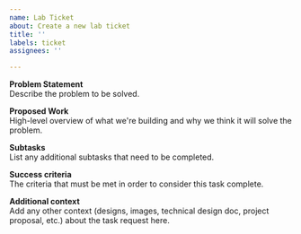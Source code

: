 ```yaml
---
name: Lab Ticket
about: Create a new lab ticket
title: ''
labels: ticket
assignees: ''

---
```


**Problem Statement**  
Describe the problem to be solved.  

**Proposed Work**  
High-level overview of what we're building and why we think it will solve the
problem.  

**Subtasks**  
List any additional subtasks that need to be completed.  

**Success criteria**  
The criteria that must be met in order to consider this task complete.  

**Additional context**  
Add any other context (designs, images, technical design doc, project proposal,
etc.) about the task request here.
